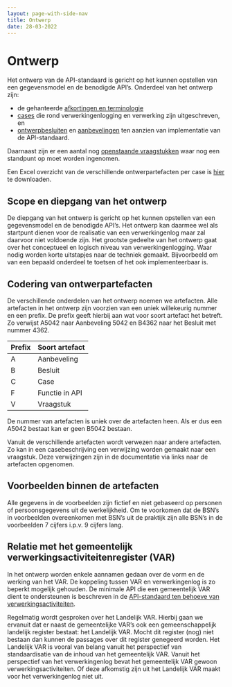 ```yaml
---
layout: page-with-side-nav
title: Ontwerp
date: 28-03-2022
---
```


# Ontwerp
Het ontwerp van de API-standaard is gericht op het kunnen opstellen van een gegevensmodel en de benodigde API’s. Onderdeel van het ontwerp zijn: 
- de gehanteerde [afkortingen en terminologie](./ontwerp/terminologie.md)
- [cases](./ontwerp/ontwerpcases.md) die rond verwerkingenlogging en verwerking zijn uitgeschreven, en
- [ontwerpbesluiten](./ontwerp/ontwerpbesluiten.md) en [aanbevelingen](./ontwerp/aanbevelingen.md) ten aanzien van implementatie van de API-standaard.

Daarnaast zijn er een aantal nog [openstaande vraagstukken](./ontwerp/vraagstukken.md) waar nog een standpunt op moet worden ingenomen.

Een Excel overzicht van de verschillende ontwerpartefacten per case is [hier](./ontwerp/artefacten/Artefacten_en_Cases.xlsx) te downloaden.

## Scope en diepgang van het ontwerp
De diepgang van het ontwerp is gericht op het kunnen opstellen van een gegevensmodel en de benodigde API’s. Het ontwerp kan daarmee wel als startpunt dienen voor de realisatie van een verwerkingenlog maar zal daarvoor niet voldoende zijn. Het grootste gedeelte van het ontwerp gaat over het conceptueel en logisch niveau van verwerkingenlogging. Waar nodig worden korte uitstapjes naar de techniek gemaakt. Bijvoorbeeld om van een bepaald onderdeel te toetsen of het ook implementeerbaar is.

## Codering van ontwerpartefacten
De verschillende onderdelen van het ontwerp noemen we artefacten. Alle artefacten in het ontwerp zijn voorzien van een uniek willekeurig nummer en een prefix. De prefix geeft hierbij aan wat voor soort artefact het betreft. Zo verwijst A5042 naar Aanbeveling 5042 en B4362 naar het Besluit met nummer 4362.

| Prefix | Soort artefact |
|--|--|
| A	| Aanbeveling |
| B	| Besluit |
| C	| Case |
| F	| Functie in API |
| V	| Vraagstuk |

De nummer van artefacten is uniek over de artefacten heen. Als er dus een A5042 bestaat kan er geen B5042 bestaan. 

Vanuit de verschillende artefacten wordt verwezen naar andere artefacten. Zo kan in een casebeschrijving een verwijzing worden gemaakt naar een vraagstuk. Deze verwijzingen zijn in de documentatie via links naar de artefacten opgenomen.

## Voorbeelden binnen de artefacten
Alle gegevens in de voorbeelden zijn fictief en niet gebaseerd op personen of persoonsgegevens uit de werkelijkheid. Om te voorkomen dat de BSN’s in voorbeelden overeenkomen met BSN’s uit de praktijk zijn alle BSN’s in de voorbeelden 7 cijfers i.p.v. 9 cijfers lang.

## Relatie met het gemeentelijk verwerkingsactiviteitenregister (VAR)
In het ontwerp worden enkele aannamen gedaan over de vorm en de werking van het VAR. De koppeling tussen VAR en verwerkingenlog is zo beperkt mogelijk gehouden. De minimale API die een gemeentelijk VAR dient te ondersteunen is beschreven in de [API-standaard ten behoeve van verwerkingsactiviteiten](https://github.com/VNG-Realisatie/gemma-verwerkingsactiviteiten).

Regelmatig wordt gesproken over het Landelijk VAR. Hierbij gaan we ervanuit dat er naast de gemeentelijke VAR’s ook een gemeenschappelijk landelijk register bestaat: het Landelijk VAR. Mocht dit register (nog) niet bestaan dan kunnen de passages over dit register genegeerd worden. Het Landelijk VAR is vooral van belang vanuit het perspectief van standaardisatie van de inhoud van het gemeentelijk VAR. Vanuit het perspectief van het verwerkingenlog bevat het gemeentelijk VAR gewoon verwerkingsactiviteiten. Of deze afkomstig zijn uit het Landelijk VAR maakt voor het verwerkingenlog niet uit. 


